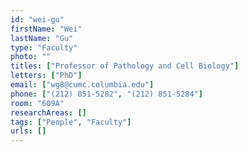 ```yaml
---
id: "wei-gu"
firstName: "Wei"
lastName: "Gu"
type: "Faculty"
photo: ""
titles: ["Professor of Pathology and Cell Biology"]
letters: ["PhD"]
email: ["wg8@cumc.columbia.edu"]
phone: ["(212) 851-5282", "(212) 851-5284"]
room: "609A"
researchAreas: []
tags: ["People", "Faculty"]
urls: []
---
```


